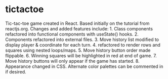 # tictactoe
Tic-tac-toe game created in React.
Based initially on the tutorial from reactjs.org. Changes and added features include:
        1. Class components refactored into functional components with useState() hooks.
        2. Components refactored into external files.
        3. Move history list modified to display player & coordinate for each turn.
        4. <Board/> refactored to render rows and squares using nested loops/maps.
        5. Move history button order made flippable.
        6. Winning squares will be highlighted in red at end of game.
        7. Move history buttons will only appear if the game has started.
        8. Appearance changed in CSS. Alternate color palettes can be commented in if desired.
